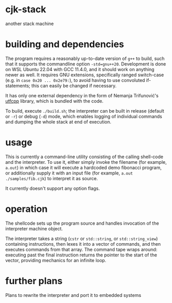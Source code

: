 # cjk-stack
another stack machine

# building and dependencies
The program requires a reasonably up-to-date version of `g++` to build, such that it supports the commandline option `-std=gnu++20`. Development is done on WSL Ubuntu 22.04 with GCC 11.4.0, and it should work on anything newer as well. It requires GNU extensions, specifically ranged switch-case (e.g. in `case 0x20 ... 0x2e79:`), to avoid having to use convoluted if-statements; this can easily be changed if necessary. 

It has only one external dependency in the form of Nemanja Trifunović's [utfcpp](https://github.com/nemtrif/utfcpp) library, which is bundled with the code.

To build, execute `./build.sh`; the interpreter can be built in release (default or `-r`) or debug (`-d`) mode, which enables logging of individual commands and dumping the whole stack at end of execution.

# usage

This is currently a command-line utility consisting of the calling shell-code and the interpreter. To use it, either simply invoke the filename (for example, `a.out`) in which case it will execute a hardcoded demo fibonacci program, or additionally supply it with an input file (for example, `a.out ./samples/fib.cjk`) to interpret it as source.

It currently doesn't support any option flags.

# operation

The shellcode sets up the program source and handles invocation of the interpreter machine object.

The interpreter takes a string (`cstr` or `std::string`, or `std::string_view`) containing instructions, then lexes it into a vector of commands, and then executes commands from that array. The command tape wraps around: executing past the final instruction returns the pointer to the start of the vector, providing mechanics for an infinite loop.  

# further plans

Plans to rewrite the interpreter and port it to embedded systems 
